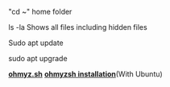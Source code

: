 "cd ~"     home folder

ls -la     Shows all files including hidden files

Sudo apt update


sudo apt upgrade



**[ohmyz.sh](https://ohmyz.sh/)**
**[ohmyzsh installation](https://phoenixnap.com/kb/install-zsh-ubuntu)**(With Ubuntu)